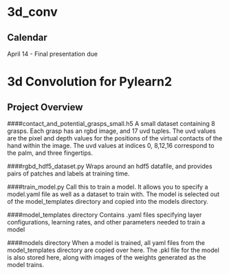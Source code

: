 # 3d_conv

## Calendar
April 14 - Final presentation due

# 3d Convolution for Pylearn2
## Project Overview
####contact_and_potential_grasps_small.h5
A small dataset containing 8 grasps.  Each grasp has an rgbd image, and 17 uvd tuples.  The uvd values are the pixel and depth values for the positions of the virtual contacts of the hand within the image.  The uvd values at indices 0, 8,12,16 correspond to the palm, and three fingertips.

####rgbd_hdf5_dataset.py
Wraps around an hdf5 datafile, and provides pairs of patches and labels at training time.

####train_model.py
Call this to train a model.  It allows you to specify a model.yaml file as well as a dataset to train with.  The model is selected out of the model_templates directory and copied into the models directory.

####model_templates directory
Contains .yaml files specifying layer configurations, learning rates, and other parameters needed to train a model

####models directory
When a model is trained, all yaml files from the model_templates directory are copied over here.  The .pkl file for the model is also stored here, along with images of the weights generated as the model trains.